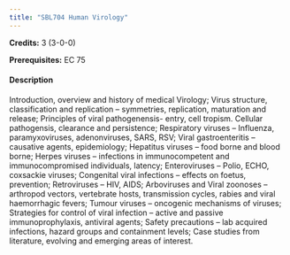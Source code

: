 ```yaml
---
title: "SBL704 Human Virology"
---
```

**Credits:** 3 (3-0-0)

**Prerequisites:** EC 75

#### Description
Introduction, overview and history of medical Virology; Virus structure, classification and replication – symmetries, replication, maturation and release; Principles of viral pathogenensis- entry, cell tropism. Cellular pathogensis, clearance and persistence; Respiratory viruses – Influenza, paramyxoviruses, adenonviruses, SARS, RSV; Viral gastroenteritis – causative agents, epidemiology; Hepatitus viruses – food borne and blood borne; Herpes viruses – infections in immunocompetent and immunocompromised individuals, latency; Enteroviruses – Polio, ECHO, coxsackie viruses; Congenital viral infections – effects on foetus, prevention; Retroviruses – HIV, AIDS; Arboviruses and Viral zoonoses – arthropod vectors, vertebrate hosts, transmission cycles, rabies and viral haemorrhagic fevers; Tumour viruses – oncogenic mechanisms of viruses; Strategies for control of viral infection – active and passive immunoprophylaxis, antiviral agents; Safety precautions – lab acquired infections, hazard groups and containment levels; Case studies from literature, evolving and emerging areas of interest.